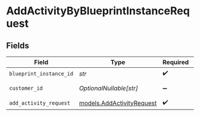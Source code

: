 # AddActivityByBlueprintInstanceRequest


## Fields

| Field                                                        | Type                                                         | Required                                                     | Description                                                  |
| ------------------------------------------------------------ | ------------------------------------------------------------ | ------------------------------------------------------------ | ------------------------------------------------------------ |
| `blueprint_instance_id`                                      | *str*                                                        | :heavy_check_mark:                                           | N/A                                                          |
| `customer_id`                                                | *OptionalNullable[str]*                                      | :heavy_minus_sign:                                           | Customer ID                                                  |
| `add_activity_request`                                       | [models.AddActivityRequest](../models/addactivityrequest.md) | :heavy_check_mark:                                           | N/A                                                          |